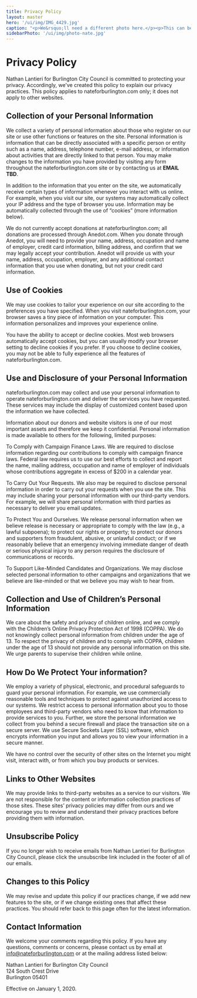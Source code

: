 ```yaml
---
title: Privacy Policy
layout: master
hero: '/ui/img/IMG_4429.jpg'
caption: "<p>We&rsquo;ll need a different photo here.</p><p>This can be for a caption, or just a design element.</p><p>We can use different colors from the logo on different pages, with different photos.</p>"
sidebarPhoto: '/ui/img/photo-nate.jpg'
---
```

# Privacy Policy

Nathan Lantieri for Burlington City Council is committed to protecting your privacy. Accordingly, we’ve created this policy to explain our privacy practices. This policy applies to nateforburlington.com only; it does not apply to other websites.

## Collection of your Personal Information

We collect a variety of personal information about those who register on our site or use other functions or features on the site. Personal information is information that can be directly associated with a specific person or entity such as a name, address, telephone number, e-mail address, or information about activities that are directly linked to that person. You may make changes to the information you have provided by visiting any form throughout the nateforburlington.com site or by contacting us at **EMAIL TBD**.

In addition to the information that you enter on the site, we automatically receive certain types of information whenever you interact with us online. For example, when you visit our site, our systems may automatically collect your IP address and the type of browser you use. Information may be automatically collected through the use of “cookies” (more information below).

We do not currently accept donations at nateforburlington.com; all donations are processed through Anedot.com. When you donate through Anedot, you will need to provide your name, address, occupation and name of employer, credit card information, billing address, and confirm that we may legally accept your contribution. Anedot will provide us with your name, address, occupation, employer, and any additional contact information that you use when donating, but not your credit card information.

## Use of Cookies

We may use cookies to tailor your experience on our site according to the preferences you have specified. When you visit nateforburlington.com, your browser saves a tiny piece of information on your computer. This information personalizes and improves your experience online.

You have the ability to accept or decline cookies. Most web browsers automatically accept cookies, but you can usually modify your browser setting to decline cookies if you prefer. If you choose to decline cookies, you may not be able to fully experience all the features of nateforburlington.com.

## Use and Disclosure of your Personal Information

nateforburlington.com may collect and use your personal information to operate nateforburlington.com and deliver the services you have requested. These services may include the display of customized content based upon the information we have collected.

Information about our donors and website visitors is one of our most important assets and therefore we keep it confidential. Personal information is made available to others for the following, limited purposes:

To Comply with Campaign Finance Laws. We are required to disclose information regarding our contributions to comply with campaign finance laws. Federal law requires us to use our best efforts to collect and report the name, mailing address, occupation and name of employer of individuals whose contributions aggregate in excess of $200 in a calendar year.

To Carry Out Your Requests. We also may be required to disclose personal information in order to carry out your requests when you use the site. This may include sharing your personal information with our third-party vendors. For example, we will share personal information with third parties as necessary to deliver you email updates.

To Protect You and Ourselves. We release personal information when we believe release is necessary or appropriate to comply with the law (e.g., a lawful subpoena); to protect our rights or property; to protect our donors and supporters from fraudulent, abusive, or unlawful conduct; or if we reasonably believe that an emergency involving immediate danger of death or serious physical injury to any person requires the disclosure of communications or records.

To Support Like-Minded Candidates and Organizations. We may disclose selected personal information to other campaigns and organizations that we believe are like-minded or that we believe you may wish to hear from.

## Collection and Use of Children’s Personal Information

We care about the safety and privacy of children online, and we comply with the Children’s Online Privacy Protection Act of 1998 (COPPA). We do not knowingly collect personal information from children under the age of 13. To respect the privacy of children and to comply with COPPA, children under the age of 13 should not provide any personal information on this site. We urge parents to supervise their children while online.

## How Do We Protect Your information?

We employ a variety of physical, electronic, and procedural safeguards to guard your personal information. For example, we use commercially reasonable tools and techniques to protect against unauthorized access to our systems. We restrict access to personal information about you to those employees and third-party vendors who need to know that information to provide services to you. Further, we store the personal information we collect from you behind a secure firewall and place the transaction site on a secure server. We use Secure Sockets Layer (SSL) software, which encrypts information you input and allows you to view your information in a secure manner.

We have no control over the security of other sites on the Internet you might visit, interact with, or from which you buy products or services.

## Links to Other Websites

We may provide links to third-party websites as a service to our visitors. We are not responsible for the content or information collection practices of those sites. These sites’ privacy policies may differ from ours and we encourage you to review and understand their privacy practices before providing them with information.

## Unsubscribe Policy

If you no longer wish to receive emails from Nathan Lantieri for Burlington City Council, please click the unsubscribe link included in the footer of all of our emails.

## Changes to this Policy

We may revise and update this policy if our practices change, if we add new features to the site, or if we change existing ones that affect these practices. You should refer back to this page often for the latest information.

## Contact Information

We welcome your comments regarding this policy. If you have any questions, comments or concerns, please contact us by email at info@nateforburlington.com or at the mailing address listed below:

Nathan Lantieri for Burlington City Council  
124 South Crest Drive  
Burlington 05401  

Effective on January 1, 2020.